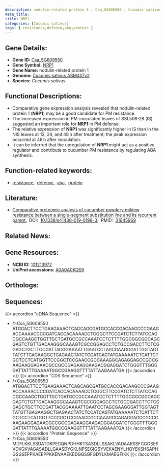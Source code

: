 ```yaml
---
description: nodulin-related protein 1 ; Csa_5G606550 ; Cucumis sativus
meta_title:
title: NRP1
categories: [Cucumis sativus]
tags: [ resistance,defense,aba,protein ]
---
```


## Gene Details:
- **Gene ID:**	[Csa_5G606550](https://ensembl.gramene.org/id/Csa_5G606550)
- **Gene Symbol:** <u>NRP1</u>
- **Gene Name:** nodulin-related protein 1
- **Genome:** [Cucumis sativus ASM407v2](https://ensembl.gramene.org/Cucumis_sativus/Info/Index)
- **Species:** *Cucumis sativus*

## Functional Descriptions:
   - Comparative gene expression analysis revealed that nodulin-related protein 1 (**NRP1**) may be a good candidate for PM resistance.
   - The increased expression in PM-inoculated leaves of SSL508-28 (IS) suggested an important role for **NRP1** in PM defense.
   - The relative expression of **NRP1** was significantly higher in IS than in the NIS leaves at 12, 24, and 48 h after treatment; the peak expression occurred at 48 h after inoculation.
   - It can be inferred that the upregulation of **NRP1** might act as a positive regulator and contribute to cucumber PM resistance by regulating ABA synthesis.

## Function-related keywords:
   - [resistance](/tags/resistance/),&nbsp;&nbsp;[defense](/tags/defense/),&nbsp;&nbsp;[aba](/tags/aba/),&nbsp;&nbsp;[protein](/tags/protein/)

## Literature:
   - [Comparative proteomic analysis of cucumber powdery mildew resistance between a single-segment substitution line and its recurrent parent.](https://www.doi.org/10.1038/s41438-019-0198-3)&nbsp;&nbsp;DOI:&nbsp;&nbsp;[10.1038/s41438-019-0198-3](https://www.doi.org/10.1038/s41438-019-0198-3);&nbsp;&nbsp;PMID:&nbsp;&nbsp;[31645969](https://pubmed.ncbi.nlm.nih.gov/31645969/)

## Related News:

## Gene Resources:
- **NCBI ID:**  [101213972](https://www.ncbi.nlm.nih.gov/search/all/?term=101213972)
- **UniProt accessions:**  [A0A0A0KQS9](https://www.uniprot.org/uniprotkb/A0A0A0KQS9/entry)

## Orthologs:

## Sequences:
{{< accordion "cDNA Sequence" >}}
- />Csa_5G606550<br>
ATGGACTTCCTGAAGAAACTCAGCAGCGATGCCACCGACAAGCCCGAAGACCAAAACCCCGATCACCACAAAACCTCGGCTTCCGATCTCTTATCCAGCGCCAAGCTGGTTGCTGATGCCGCCAAATCCTCTTTTGGCGGCGGCAGCGAGTCTGTTGACAAGGGCAAAGTCGCCGGAGCCTCTGCCGACCTTCTCGGAGCTGCTTCCGATTACGGAAAATTGAATCCTAGCGAAGGGATTGGTAGTTATGTTGAGAAGGCTGAGAACTATCTCCATCAGTATGAAAAATCTCATTCTGCTCCTCATGGTTCCGGCTCCGAACCGCCAAAGGCAGAGGAGCCGCCGAAGAAGGAGAACGCCGCCGAGAAGGAAGACGGAGGATCTGGGTTTGGGGATTATTTGAAAATGGCCGAAGGTTTTATTAAGAAATGA
{{< /accordion >}}
{{< accordion "CDS Sequence" >}}
- />Csa_5G606550<br>
ATGGACTTCCTGAAGAAACTCAGCAGCGATGCCACCGACAAGCCCGAAGACCAAAACCCCGATCACCACAAAACCTCGGCTTCCGATCTCTTATCCAGCGCCAAGCTGGTTGCTGATGCCGCCAAATCCTCTTTTGGCGGCGGCAGCGAGTCTGTTGACAAGGGCAAAGTCGCCGGAGCCTCTGCCGACCTTCTCGGAGCTGCTTCCGATTACGGAAAATTGAATCCTAGCGAAGGGATTGGTAGTTATGTTGAGAAGGCTGAGAACTATCTCCATCAGTATGAAAAATCTCATTCTGCTCCTCATGGTTCCGGCTCCGAACCGCCAAAGGCAGAGGAGCCGCCGAAGAAGGAGAACGCCGCCGAGAAGGAAGACGGAGGATCTGGGTTTGGGGATTATTTGAAAATGGCCGAAGGTTTTATTAAGAAATGA
{{< /accordion >}}
{{< accordion "Protein Sequence" >}}
- />Csa_5G606550<br>
MDFLKKLSSDATDKPEDQNPDHHKTSASDLLSSAKLVADAAKSSFGGGSESVDKGKVAGASADLLGAASDYGKLNPSEGIGSYVEKAENYLHQYEKSHSAPHGSGSEPPKAEEPPKKENAAEKEDGGSGFGDYLKMAEGFIKK
{{< /accordion >}}
